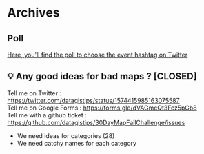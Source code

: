 # Archives

## Poll
[Here, you'll find the poll to choose the event hashtag on Twitter](https://twitter.com/datagistips/status/1574530858429841408)

## 💡 Any good ideas for bad maps ? [CLOSED]

Tell me on Twitter : https://twitter.com/datagistips/status/1574415985163075587  
Tell me on Google Forms : https://forms.gle/dVAGmcQt3Fcz5pGb8  
Tell me with a github ticket : https://github.com/datagistips/30DayMapFailChallenge/issues

- We need ideas for categories (28)
- We need catchy names for each category
